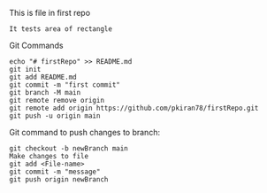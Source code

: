 This is file in first repo

    It tests area of rectangle

Git Commands

    echo "# firstRepo" >> README.md
    git init
    git add README.md
    git commit -m "first commit"
    git branch -M main
    git remote remove origin
    git remote add origin https://github.com/pkiran78/firstRepo.git
    git push -u origin main

Git command to push changes to branch:

	git checkout -b newBranch main
	Make changes to file
	git add <File-name>
	git commit -m "message"
	git push origin newBranch
